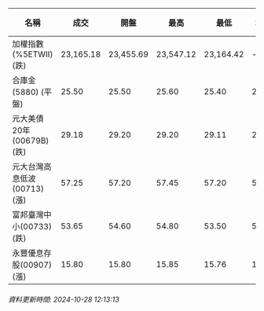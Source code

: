 | 名稱 | 成交 | 開盤 | 最高 | 最低 | 均價 | 成交金額(億) | 昨收 | 漲跌幅 | 漲跌 | 總量 | 昨量 | 振幅 |
| -------- | -------- | -------- | -------- |-------- | -------- | -------- |-------- |-------- |-------- | -------- | -------- |-------- |
|加權指數(%5ETWII) (跌)|23,165.18|23,455.69|23,547.12|23,164.42|-|2,398.05|23,348.45|0.78%|183.27|4,971,790|0|1.64%|
|合庫金(5880) (平盤)|25.50|25.50|25.60|25.40|25.49|0.636|25.50|0.00%|0.00|2,496|3,764|0.78%|
|元大美債20年(00679B) (跌)|29.18|29.20|29.20|29.11|29.16|22.21|29.63|1.52%|0.45|76,149|57,904|0.30%|
|元大台灣高息低波(00713) (漲)|57.25|57.20|57.45|57.20|57.35|2.42|57.15|0.17%|0.10|4,223|8,131|0.44%|
|富邦臺灣中小(00733) (跌)|53.65|54.60|54.80|53.50|53.89|0.826|54.55|1.65%|0.90|1,532|634|2.38%|
|永豐優息存股(00907) (漲)|15.80|15.80|15.85|15.76|15.80|0.207|15.77|0.19%|0.03|1,313|1,588|0.57%|
###### 資料更新時間: 2024-10-28 12:13:13